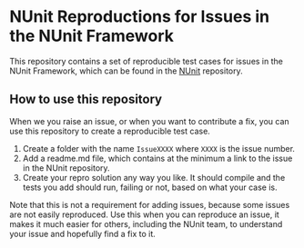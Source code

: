 # NUnit Reproductions for  Issues in the NUnit Framework

This repository contains a set of reproducible test cases for issues in the NUnit Framework, which can be found in the [NUnit](https://github.com/nunit/nunit) repository.

## How to use this repository

When we you raise an issue, or when you want to contribute a fix, you can use this repository to create a reproducible test case.

1. Create a folder with the name `IssueXXXX` where `XXXX` is the issue number.
2. Add a readme.md file, which contains at the minimum a link to the issue in the NUnit repository.
3. Create your repro solution any way you like.  It should compile and the tests you add should run, failing or not, based on what your case is.

Note that this is not a requirement for adding issues, because some issues are not easily reproduced. Use this when you can reproduce an issue, it makes it much easier for others, including the NUnit team, to understand your issue and hopefully find a fix to it.


